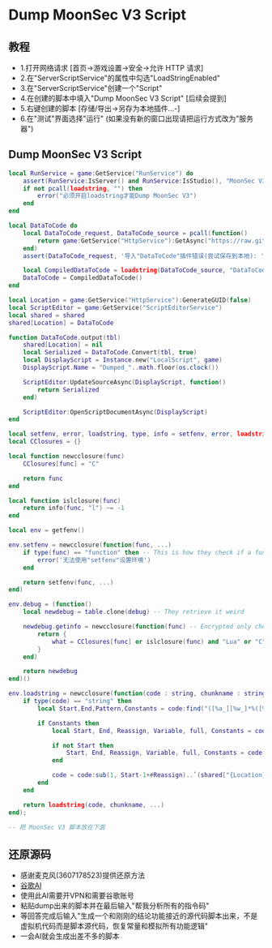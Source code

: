 #  Dump MoonSec V3 Script
## 教程
* 1.打开网络请求 [首页->游戏设置->安全->允许 HTTP 请求]
* 2.在"ServerScriptService"的属性中勾选"LoadStringEnabled"
* 3.在"ServerScriptService"创建一个"Script"
* 4.在创建的脚本中填入"Dump MoonSec V3 Script" [后续会提到]
* 5.右键创建的脚本 [存储/导出->另存为本地插件...-]
* 6.在"测试"界面选择"运行" (如果没有新的窗口出现请把运行方式改为"服务器")

## Dump MoonSec V3 Script
```lua
local RunService = game:GetService("RunService") do
	assert(RunService:IsServer() and RunService:IsStudio(), "MoonSec V3 Dump必须运行在server或studio")
	if not pcall(loadstring, "") then
		error("必须开启loadstring才能Dump MoonSec V3")
	end
end

local DataToCode do
	local DataToCode_request, DataToCode_source = pcall(function()
		return game:GetService("HttpService"):GetAsync("https://raw.githubusercontent.com/78n/Roblox/refs/heads/main/Lua/Libraries/DataToCode/DataToCode.luau")
	end)
	assert(DataToCode_request, '导入"DataToCode"插件错误(尝试保存到本地): ' .. DataToCode_source)

	local CompiledDataToCode = loadstring(DataToCode_source, "DataToCode")
	DataToCode = CompiledDataToCode()
end

local Location = game:GetService("HttpService"):GenerateGUID(false)
local ScriptEditor = game:GetService("ScriptEditorService")
local shared = shared
shared[Location] = DataToCode

function DataToCode.output(tbl)
	shared[Location] = nil
	local Serialized = DataToCode.Convert(tbl, true)
	local DisplayScript = Instance.new("LocalScript", game)
	DisplayScript.Name = "Dumped_"..math.floor(os.clock())

	ScriptEditor:UpdateSourceAsync(DisplayScript, function()
		return Serialized
	end)

	ScriptEditor:OpenScriptDocumentAsync(DisplayScript)
end

local setfenv, error, loadstring, type, info = setfenv, error, loadstring, type, debug.info -- localizing so it doesnt retrieve it from the enviornment
local CClosures = {}

local function newcclosure(func)
	CClosures[func] = "C"

	return func
end

local function islclosure(func)
	return info(func, "l") ~= -1
end

local env = getfenv()

env.setfenv = newcclosure(function(func, ...)
	if type(func) == "function" then -- This is how they check if a function is a CClosure
		error('无法使用"setfenv"设置环境')
	end

	return setfenv(func, ...)
end)

env.debug = (function()
	local newdebug = table.clone(debug) -- They retrieve it weird

	newdebug.getinfo = newcclosure(function(func) -- Encrypted only checks the 'what'
		return {
			what = CClosures[func] or islclosure(func) and "Lua" or "C"
		}
	end)

	return newdebug
end)()

env.loadstring = newcclosure(function(code : string, chunkname : string, ...)
	if type(code) == "string" then
		local Start,End,Pattern,Constants = code:find("([%a_][%w_]*%([%a_][%w_]*%((.)%)%))")

		if Constants then
			local Start, End, Reassign, Variable, full, Constants = code:find("([^%s]([%a_][%w_]*)[%s]*=[%s]*)([%a_][%w_]*%([%a_][%w_]*%((.)%)%)).-return %2%(%.%.%.%)")

			if not Start then
				Start, End, Reassign, Variable, full, Constants = code:find("(([%a_][%w_]*)[%s]*=[%s]*)([%a_][%w_]*%([%a_][%w_]*%((.)%)%)).-return %2%(%.%.%.%)") -- very lazy fix and I'm sorry :)
			end

			code = code:sub(1, Start-1+#Reassign)..`(shared["{Location}"].output({Constants}) or function() end)`..code:sub(Start+#full+3)
		end
	end

	return loadstring(code, chunkname, ...)
end);

-- 把 MoonSec V3 脚本放在下面

```

## 还原源码
* 感谢麦克风(3607178523)提供还原方法
* [谷歌AI](https://aistudio.google.com/)
* 使用此AI需要开VPN和需要谷歌账号
* 粘贴dump出来的脚本并在最后输入"帮我分析所有的指令码"
* 等回答完成后输入"生成一个和刚刚的结论功能接近的源代码脚本出来，不是虚拟机代码而是脚本源代码，恢复常量和模拟所有功能逻辑"
* 一会AI就会生成出差不多的脚本
